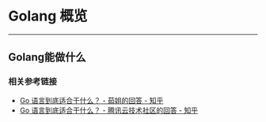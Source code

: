 # Golang 概览
***
## Golang能做什么
### 相关参考链接
- [Go 语言到底适合干什么？ - 茹姐的回答 - 知乎](https://www.zhihu.com/question/296426314/answer/639327852)
- [Go 语言到底适合干什么？ - 腾讯云技术社区的回答 - 知乎](https://www.zhihu.com/question/296426314/answer/539354135)